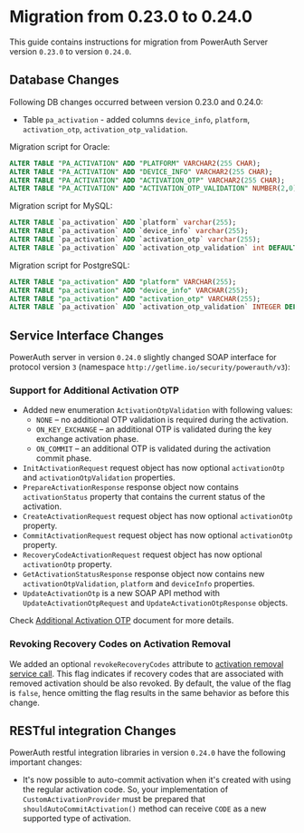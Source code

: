 # Migration from 0.23.0 to 0.24.0

This guide contains instructions for migration from PowerAuth Server version `0.23.0` to version `0.24.0`.

## Database Changes

Following DB changes occurred between version 0.23.0 and 0.24.0:
- Table `pa_activation` - added columns `device_info`, `platform`, `activation_otp`, `activation_otp_validation`.

Migration script for Oracle:

```sql
ALTER TABLE "PA_ACTIVATION" ADD "PLATFORM" VARCHAR2(255 CHAR);
ALTER TABLE "PA_ACTIVATION" ADD "DEVICE_INFO" VARCHAR2(255 CHAR);
ALTER TABLE "PA_ACTIVATION" ADD "ACTIVATION_OTP" VARCHAR2(255 CHAR);
ALTER TABLE "PA_ACTIVATION" ADD "ACTIVATION_OTP_VALIDATION" NUMBER(2,0) DEFAULT 0 NOT NULL;
```

Migration script for MySQL:

```sql
ALTER TABLE `pa_activation` ADD `platform` varchar(255);
ALTER TABLE `pa_activation` ADD `device_info` varchar(255);
ALTER TABLE `pa_activation` ADD `activation_otp` varchar(255);
ALTER TABLE `pa_activation` ADD `activation_otp_validation` int DEFAULT 0 NOT NULL;
```

Migration script for PostgreSQL:

```sql
ALTER TABLE "pa_activation" ADD "platform" VARCHAR(255);
ALTER TABLE "pa_activation" ADD "device_info" VARCHAR(255);
ALTER TABLE "pa_activation" ADD "activation_otp" VARCHAR(255);
ALTER TABLE `pa_activation` ADD `activation_otp_validation` INTEGER DEFAULT 0 NOT NULL;
```

## Service Interface Changes

PowerAuth server in version `0.24.0` slightly changed SOAP interface for protocol version `3` (namespace `http://getlime.io/security/powerauth/v3`):

### Support for Additional Activation OTP

- Added new enumeration `ActivationOtpValidation` with following values:
  - `NONE` – no additional OTP validation is required during the activation.
  - `ON_KEY_EXCHANGE` – an additional OTP is validated during the key exchange activation phase.
  - `ON_COMMIT` – an additional OTP is validated during the activation commit phase.
- `InitActivationRequest` request object has now optional `activationOtp` and `activationOtpValidation` properties. 
- `PrepareActivationResponse` response object now contains `activationStatus` property that contains the current status of the activation.
- `CreateActivationRequest` request object has now optional `activationOtp` property.
- `CommitActivationRequest` request object has now optional `activationOtp` property.
- `RecoveryCodeActivationRequest` request object has now optional `activationOtp` property.
- `GetActivationStatusResponse` response object now contains new `activationOtpValidation`, `platform` and `deviceInfo` properties.
- `UpdateActivationOtp` is a new SOAP API method with `UpdateActivationOtpRequest` and `UpdateActivationOtpResponse` objects.

Check [Additional Activation OTP](https://github.com/wultra/powerauth-crypto/blob/develop/docs/Additional-Activation-OTP.md) document for more details.

### Revoking Recovery Codes on Activation Removal

We added an optional `revokeRecoveryCodes` attribute to [activation removal service call](./SOAP-Service-Methods.md#method-removeactivation). This flag indicates if recovery codes that are associated with removed activation should be also revoked. By default, the value of the flag is `false`, hence omitting the flag results in the same behavior as before this change. 

## RESTful integration Changes

PowerAuth restful integration libraries in version `0.24.0` have the following important changes:

- It's now possible to auto-commit activation when it's created with using the regular activation code. So, your implementation of `CustomActivationProvider` must be prepared that `shouldAutoCommitActivation()` method can receive `CODE` as a new supported type of activation.

